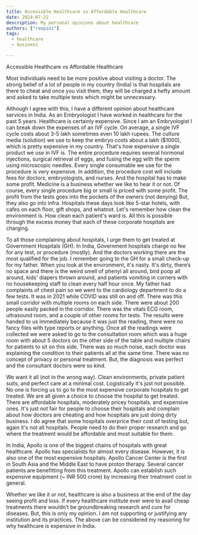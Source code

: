 ```yaml
---
title: Accessible Healthcare vs Affordable Healthcare
date: 2024-07-22
description: My personal opinions about healthcare 
authors: ["roopini"]
tags:
  - healthcare
  - business

---
```

Accessible Healthcare vs Affordable Healthcare 

Most individuals need to be more positive about visiting a doctor. The strong belief of a lot of people in my country (India) is that hospitals are there to cheat and once you visit them, they will be charged a hefty amount and asked to take multiple tests which might be unnecessary. 

Although I agree with this, I have a different opinion about healthcare services in India. As an Embryologist I have worked in healthcare for the past 5 years. Healthcare is certainly expensive. Since I am an Embryologist I can break down the expenses of an IVF cycle. On average, a single IVF cycle costs about 3-5 lakh sometimes even 10 lakh rupees. The culture media (solution) we use to keep the embryo costs about a lakh ($1000), which is pretty expensive in my country. That's how expensive a single product we use in IVF is. The entire procedure requires several hormonal injections, surgical retrieval of eggs, and fusing the egg with the sperm using microscopic needles. Every single consumable we use for the procedure is very expensive. In addition, the procedure cost will include fees for doctors, embryologists, and nurses. And the hospital has to make some profit.  Medicine is a business whether we like to hear it or not. Of course, every single procedure big or small is priced with some profit. The profit from the tests goes into the pockets of the owners (not denying) But, they also go into infra. Hospitals these days look like 5-star hotels, with cafes on each floor, gift shops, and whatnot. Let's remember how clean the environment is. How clean each patient's ward is. All this is possible through the excess money that each of these corporate hospitals are charging. 

To all those complaining about hospitals, I urge them to get treated at Government Hospitals (GH). In India, Government hospitals charge no fee for any test, or procedure (mostly). And the doctors working there are the most qualified for the job. I remember going to the GH for a small check-up for my father. When you look at the environment, it's nasty. It's dirty, there’s no space and there is the weird smell of phenyl all around, bird poop all around, kids' diapers thrown around, and patients vomiting in corners with no housekeeping staff to clean every half hour once. My father had complaints of chest pain so we went to the cardiology department to do a few tests. It was in 2021 while COVID was still on and off. There was this small corridor with multiple rooms on each side. There were about 200 people easily packed in the corridor. There was the vitals ECG room, ultrasound room, and a couple of other rooms for tests. The results were handed to us immediately because it was just the reading, there were no fancy files with type reports or anything. Once all the readings were collected we were asked to go to the consultation room which was a huge room with about 5 doctors on the other side of the table and multiple chairs for patients to sit on this side. There was so much noise, each doctor was explaining the condition to their patients all at the same time. There was no concept of privacy or personal treatment. But, the diagnosis was perfect and the consultant doctors were so kind. 

We want it all (not in the wrong way). Clean environments, private patient suits, and perfect care at a minimal cost. Logistically it's just not possible. No one is forcing us to go to the most expensive corporate hospitals to get treated. We are all given a choice to choose the hospital to get treated. There are affordable hospitals, moderately pricey hospitals, and expensive ones. It's just not fair for people to choose their hospitals and complain about how doctors are cheating and how hospitals are just doing dirty business. I do agree that some hospitals overprice their cost of testing but, again it's not all hospitals. People need to do their proper research and go where the treatment would be affordable and most suitable for them. 

In India, Apollo is one of the biggest chains of hospitals with great healthcare. Apollo has specialists for almost every disease. However, it is also one of the most expensive hospitals. Apollo Cancer Center is the first in South Asia and the Middle East to have proton therapy. Several cancer patients are benefitting from this treatment. Apollo can establish such expensive equipment (~ INR 500 crore) by increasing their treatment cost in general. 

Whether we like it or not, healthcare is also a business at the end of the day seeing profit and loss. If every healthcare institute ever were to avail cheap treatments there wouldn’t be groundbreaking research and cure for diseases. But, this is only my opinion. I am not supporting or justifying any institution and its practices. The above can be considered my reasoning for why healthcare is expensive in India. 
